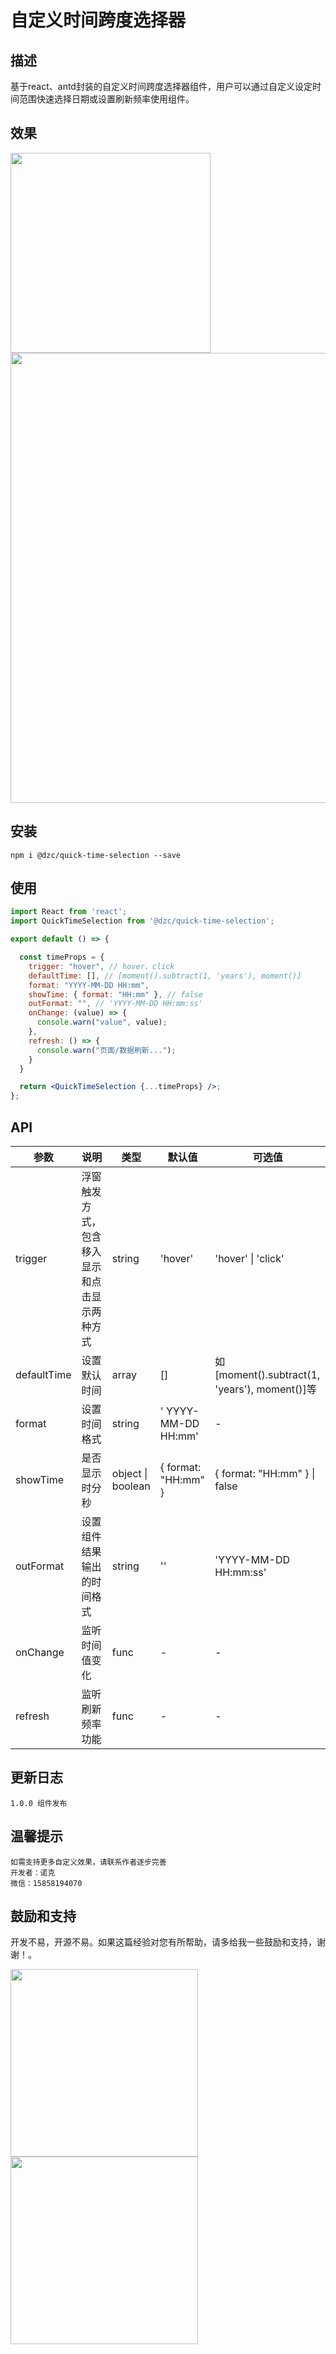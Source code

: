 # 自定义时间跨度选择器

## 描述

基于react、antd封装的自定义时间跨度选择器组件，用户可以通过自定义设定时间范围快速选择日期或设置刷新频率使用组件。

## 效果

<img src="https://s2.loli.net/2022/02/08/eOnb4DXIu5YE126.png" width="320"/>
<img src="https://s2.loli.net/2022/02/08/CxD92z4mph8HBt6.png" width="720"/>

## 安装

```
npm i @dzc/quick-time-selection --save
```

## 使用

```jsx
import React from 'react';
import QuickTimeSelection from '@dzc/quick-time-selection';

export default () => {

  const timeProps = {
    trigger: "hover", // hover、click
    defaultTime: [], // [moment().subtract(1, 'years'), moment()]
    format: "YYYY-MM-DD HH:mm",
    showTime: { format: "HH:mm" }, // false
    outFormat: "", // 'YYYY-MM-DD HH:mm:ss'
    onChange: (value) => {
      console.warn("value", value);
    },
    refresh: () => {
      console.warn("页面/数据刷新...");
    }
  }

  return <QuickTimeSelection {...timeProps} />;
};

```

## API

| 参数 | 说明 | 类型 | 默认值 | 可选值 |
| --- | --- | --- | --- | --- |
| trigger | 浮窗触发方式，包含移入显示和点击显示两种方式 | string | 'hover' | 'hover' &#124; 'click' |
| defaultTime | 设置默认时间 | array | [] | 如[moment().subtract(1, 'years'), moment()]等 |
| format | 设置时间格式 | string |' YYYY-MM-DD HH:mm' | - |
| showTime | 是否显示时分秒 | object &#124; boolean | { format: "HH:mm" } | { format: "HH:mm" } &#124; false |
| outFormat | 设置组件结果输出的时间格式 | string | '' | 'YYYY-MM-DD HH:mm:ss' |
| onChange | 监听时间值变化 | func | - | - |
| refresh | 监听刷新频率功能 | func | - | - |

## 更新日志

```
1.0.0 组件发布
```

## 温馨提示

```
如需支持更多自定义效果，请联系作者逐步完善
开发者：诺克
微信：15858194070
```

## 鼓励和支持

开发不易，开源不易。如果这篇经验对您有所帮助，请多给我一些鼓励和支持，谢谢！。

<img src="https://i.loli.net/2021/11/12/IgrFyOTfE5AkWpu.jpg" width="300"/><img src="https://i.loli.net/2021/11/12/AMhSpxZX19d5CIq.jpg" width="300"/>
